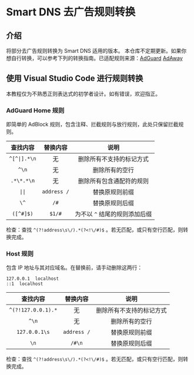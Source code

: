 # Smart DNS 去广告规则转换
## 介绍
将部分去广告规则转换为 Smart DNS 适用的版本。
本仓库不定期更新。如果你想自行转换，可以参考下列的转换指南。已适配规则来源：[AdGuard](https://adguardteam.github.io/AdGuardSDNSFilter/Filters/filter.txt)  [AdAway](https://adaway.org/hosts.txt)

## 使用 Visual Studio Code 进行规则转换
本教程仅为不熟悉正则表达式的初学者设计。如有错误，欢迎指正。
### AdGuard Home 规则
即简单的 AdBlock 规则，包含注释、拦截规则与放行规则，此处只保留拦截规则。

| 查找内容   | 替换内容 | 说明 |
| :--------: | :------: | :--: |
| `^[^\|].*\n` | 无 | 删除所有不支持的标记方式 |
| `^\n` | 无 | 删除所有的空行 |
| `.*\*.*\n` | 无 | 删除所有包含通配符的规则 |
| `\|\|` | `address /` | 替换原规则前缀 |
| `\^` | `/#` | 替换原规则后缀 |
| `([^#]$)` | `$1/#` | 为不以 `^` 结尾的规则添加后缀 |

检查：查找 `^(?!address\s\/).*(?<!\/#)$` 。若无匹配，或只有空行匹配，则转换完成。

### Host 规则

包含 IP 地址与其对应域名。在替换前，请手动删除这两行：

```
127.0.0.1  localhost
::1  localhost
```

|      查找内容      | 替换内容 |           说明           |
| :----------------: | :------: | :----------------------: |
| `^(?!127.0.0.1).*` |    无    | 删除所有不支持的标记方式 |
|       `^\n`        |    无    |      删除所有的空行      |
|   `127.0.0.1\s`    |    `address /`    |      替换原规则前缀      |
|        `\n`        |  `/#\n`  |      替换原规则后缀      |

检查：查找 `^(?!address\s\/).*(?<!\/#)$` 。若无匹配，或只有空行匹配，则转换完成。
